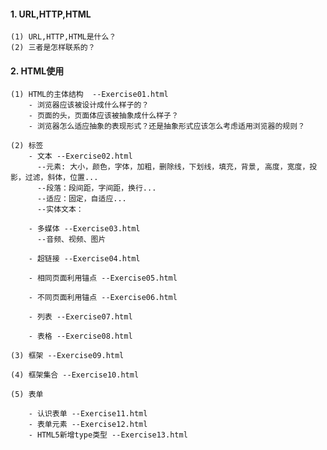 #### 1. URL,HTTP,HTML  
    (1) URL,HTTP,HTML是什么？
    (2) 三者是怎样联系的？

#### 2. HTML使用
    (1) HTML的主体结构  --Exercise01.html
        - 浏览器应该被设计成什么样子的？
        - 页面的头，页面体应该被抽象成什么样子？
        - 浏览器怎么适应抽象的表现形式？还是抽象形式应该怎么考虑适用浏览器的规则？

    (2) 标签 
        - 文本 --Exercise02.html
          --元素: 大小，颜色，字体，加粗，删除线，下划线，填充，背景, 高度，宽度，投影，过滤，斜体，位置...
          --段落：段间距，字间距，换行...
          --适应：固定，自适应...
          --实体文本：

        - 多媒体 --Exercise03.html
          --音频、视频、图片

        - 超链接 --Exercise04.html

        - 相同页面利用锚点 --Exercise05.html

        - 不同页面利用锚点 --Exercise06.html

        - 列表 --Exercise07.html

        - 表格 --Exercise08.html
    
    (3) 框架 --Exercise09.html

    (4) 框架集合 --Exercise10.html

    (5) 表单 

        - 认识表单 --Exercise11.html
        - 表单元素 --Exercise12.html
        - HTML5新增type类型 --Exercise13.html
